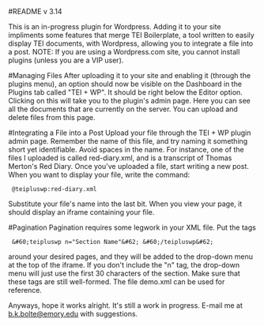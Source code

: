 #README v 3.14

This is an in-progress plugin for Wordpress. Adding it to your site impliments some features that merge TEI Boilerplate, a tool written to easily display TEI documents, with Wordpress, allowing you to integrate a file into a post. NOTE: If you are using a Wordpress.com site, you cannot install plugins (unless you are a VIP user).

#Managing Files
After uploading it to your site and enabling it (through the plugins menu), an option should now be visible on the Dashboard in the Plugins tab called "TEI + WP". It should be right below the Editor option. Clicking on this will take you to the plugin's admin page. Here you can see all the documents that are currently on the server. You can upload and delete files from this page.

#Integrating a File into a Post
Upload your file through the TEI + WP plugin admin page. Remember the name of this file, and try naming it something short yet identifiable. Avoid spaces in the name. For instance, one of the files I uploaded is called red-diary.xml, and is a transcript of Thomas Merton's Red Diary. Once you've uploaded a file, start writing a new post. When you want to display your file, write the command:

     @teipluswp:red-diary.xml

Substitute your file's name into the last bit. When you view your page, it should display an iframe containing your file.

#Pagination
Pagination requires some legwork in your XML file. Put the tags

     &#60;teipluswp n="Section Name"&#62; &#60;/teipluswp&#62;

around your desired pages, and they will be added to the drop-down menu at the top of the iframe. If you don't include the "n" tag, the drop-down menu will just use the first 30 characters of the section. Make sure that these tags are still well-formed. The file demo.xml can be used for reference.

Anyways, hope it works alright. It's still a work in progress. E-mail me at b.k.bolte@emory.edu with suggestions.
